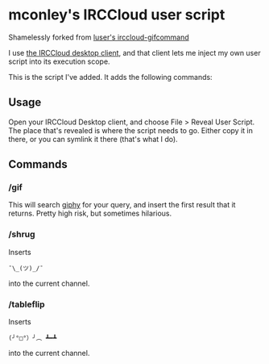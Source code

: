# mconley's IRCCloud user script

Shamelessly forked from [luser's irccloud-gifcommand](https://github.com/luser/irccloud-gifcommand)

I use [the IRCCloud desktop client](https://github.com/irccloud/irccloud-desktop), and that client lets me inject my own user script into its
execution scope.

This is the script I've added. It adds the following commands:

## Usage

Open your IRCCloud Desktop client, and choose File > Reveal User Script. The place that's revealed is where the script needs to go. Either copy it in there, or you can symlink it there (that's what I do).

## Commands

### /gif <search query>

This will search [giphy](https://giphy.com) for your query, and insert the first result that it returns. Pretty high risk, but sometimes hilarious.

### /shrug

Inserts

    ¯\_(ツ)_/¯

into the current channel.

### /tableflip

Inserts

    (╯°□°）╯︵ ┻━┻

into the current channel.


